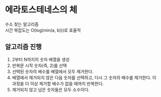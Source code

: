 # 에라토스테네스의 체

수소 찾는 알고리즘 </br>
시간 복잡도는 O(log(min(a, b)))로 효율적

## 알고리즘 진행

1. 2부터 N까지의 숫자 배열을 생성
2. 반복문 시작 숫자(즉, 2)를 선택
3. 선택된 숫자의 배수를 배열에서 모두 제거한다.
4. 배열에서 제거되지 않은 다음 숫자를 선택하고, 다시 그 숫자의 배수를 제거한다. 이 과정을 더 이상 제거할 배수가 없을 때까지 반복한다.
5. 제거되지 않고 남은 숫자들은 모두 소수이다.
